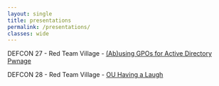 ```yaml
---
layout: single
title: presentations
permalink: /presentations/
classes: wide
---
```


DEFCON 27 - Red Team Village - [(Ab)using GPOs for Active Directory Pwnage](https://www.slideshare.net/PetrosKoutroumpis/abusing-gpos-for-active-directory-pwnage)

DEFCON 28 - Red Team Village - [OU Having a Laugh](https://youtu.be/qUbDWzqhA4Y)

